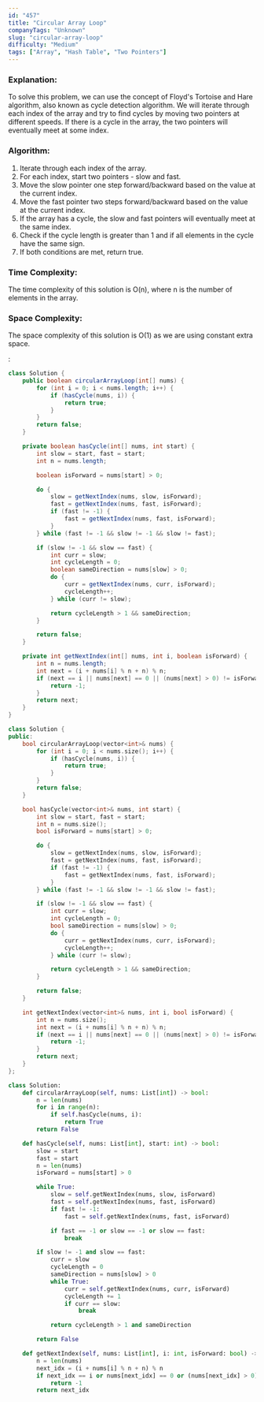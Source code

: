 ```yaml
---
id: "457"
title: "Circular Array Loop"
companyTags: "Unknown"
slug: "circular-array-loop"
difficulty: "Medium"
tags: ["Array", "Hash Table", "Two Pointers"]
---
```


### Explanation:
To solve this problem, we can use the concept of Floyd's Tortoise and Hare algorithm, also known as cycle detection algorithm. We will iterate through each index of the array and try to find cycles by moving two pointers at different speeds. If there is a cycle in the array, the two pointers will eventually meet at some index.

### Algorithm:
1. Iterate through each index of the array.
2. For each index, start two pointers - slow and fast.
3. Move the slow pointer one step forward/backward based on the value at the current index.
4. Move the fast pointer two steps forward/backward based on the value at the current index.
5. If the array has a cycle, the slow and fast pointers will eventually meet at the same index.
6. Check if the cycle length is greater than 1 and if all elements in the cycle have the same sign.
7. If both conditions are met, return true.

### Time Complexity:
The time complexity of this solution is O(n), where n is the number of elements in the array.

### Space Complexity:
The space complexity of this solution is O(1) as we are using constant extra space.

:

```java
class Solution {
    public boolean circularArrayLoop(int[] nums) {
        for (int i = 0; i < nums.length; i++) {
            if (hasCycle(nums, i)) {
                return true;
            }
        }
        return false;
    }

    private boolean hasCycle(int[] nums, int start) {
        int slow = start, fast = start;
        int n = nums.length;

        boolean isForward = nums[start] > 0;

        do {
            slow = getNextIndex(nums, slow, isForward);
            fast = getNextIndex(nums, fast, isForward);
            if (fast != -1) {
                fast = getNextIndex(nums, fast, isForward);
            }
        } while (fast != -1 && slow != -1 && slow != fast);

        if (slow != -1 && slow == fast) {
            int curr = slow;
            int cycleLength = 0;
            boolean sameDirection = nums[slow] > 0;
            do {
                curr = getNextIndex(nums, curr, isForward);
                cycleLength++;
            } while (curr != slow);

            return cycleLength > 1 && sameDirection;
        }

        return false;
    }

    private int getNextIndex(int[] nums, int i, boolean isForward) {
        int n = nums.length;
        int next = (i + nums[i] % n + n) % n;
        if (next == i || nums[next] == 0 || (nums[next] > 0) != isForward) {
            return -1;
        }
        return next;
    }
}
```

```cpp
class Solution {
public:
    bool circularArrayLoop(vector<int>& nums) {
        for (int i = 0; i < nums.size(); i++) {
            if (hasCycle(nums, i)) {
                return true;
            }
        }
        return false;
    }

    bool hasCycle(vector<int>& nums, int start) {
        int slow = start, fast = start;
        int n = nums.size();
        bool isForward = nums[start] > 0;

        do {
            slow = getNextIndex(nums, slow, isForward);
            fast = getNextIndex(nums, fast, isForward);
            if (fast != -1) {
                fast = getNextIndex(nums, fast, isForward);
            }
        } while (fast != -1 && slow != -1 && slow != fast);

        if (slow != -1 && slow == fast) {
            int curr = slow;
            int cycleLength = 0;
            bool sameDirection = nums[slow] > 0;
            do {
                curr = getNextIndex(nums, curr, isForward);
                cycleLength++;
            } while (curr != slow);

            return cycleLength > 1 && sameDirection;
        }

        return false;
    }

    int getNextIndex(vector<int>& nums, int i, bool isForward) {
        int n = nums.size();
        int next = (i + nums[i] % n + n) % n;
        if (next == i || nums[next] == 0 || (nums[next] > 0) != isForward) {
            return -1;
        }
        return next;
    }
};
```

```python
class Solution:
    def circularArrayLoop(self, nums: List[int]) -> bool:
        n = len(nums)
        for i in range(n):
            if self.hasCycle(nums, i):
                return True
        return False

    def hasCycle(self, nums: List[int], start: int) -> bool:
        slow = start
        fast = start
        n = len(nums)
        isForward = nums[start] > 0

        while True:
            slow = self.getNextIndex(nums, slow, isForward)
            fast = self.getNextIndex(nums, fast, isForward)
            if fast != -1:
                fast = self.getNextIndex(nums, fast, isForward)

            if fast == -1 or slow == -1 or slow == fast:
                break

        if slow != -1 and slow == fast:
            curr = slow
            cycleLength = 0
            sameDirection = nums[slow] > 0
            while True:
                curr = self.getNextIndex(nums, curr, isForward)
                cycleLength += 1
                if curr == slow:
                    break

            return cycleLength > 1 and sameDirection

        return False

    def getNextIndex(self, nums: List[int], i: int, isForward: bool) -> int:
        n = len(nums)
        next_idx = (i + nums[i] % n + n) % n
        if next_idx == i or nums[next_idx] == 0 or (nums[next_idx] > 0) != isForward:
            return -1
        return next_idx
```